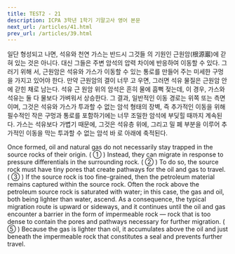 ```yaml
---
title: TEST2 - 21
description: ICPA 3학년 1학기 기말고사 영어 본문
next_url: /articles/41.html
prev_url: /articles/39.html
---
```


일단 형성되고 나면, 석유와 천연 가스는 반드시 그것들 의 기원인 근원암(根源巖)에 갇혀 있는 것은 아니다. 대신 그들은 주변 암석의 압력 차이에 반응하여 이동할 수 있다. 그러기 위해 서, 근원암은 석유와 가스가 이동할 수 있는 통로를 만들어 주는 미세한 구멍을 가지고 있어야 한다. 만약 근원암의 결이 너무 고 우면, 그러면 석유 물질은 근원암 안에 갇힌 채로 남는다. 석유 근 원암 위의 암석은 흔히 물에 흠뻑 젖는데, 이 경우, 가스와 석유는 둘 다 물보다 가벼워서 상승한다. 그 결과, 일반적인 이동 경로는 위쪽 또는 측면이며, 그것은 석유와 가스가 투과할 수 없는 암석 형태의 장벽, 즉 추가적인 이동을 위해 필수적인 작은 구멍과 통로를 포함하기에는 너무 조밀한 암석에 부딪힐 때까지 계속된다. 가스는 석유보다 가볍기 때문에, 그것은 석유층 위에, 그리고 밀 폐 부분을 이루어 추가적인 이동을 막는 투과할 수 없는 암석 바 로 아래에 축적된다.

Once formed, oil and natural gas do not necessarily stay trapped in the source rocks of their origin. ( ① ) Instead, they can migrate in response to pressure differentials in the surrounding rock. ( ② ) To do so, the source rock must have tiny pores that create pathways for the oil and gas to travel. ( ③ ) If the source rock is too fine-grained, then the petroleum material remains captured within the source rock. Often the rock above the petroleum source rock is saturated with water; in this case, the gas and oil, both being lighter than water, ascend. As a consequence, the typical migration route is upward or sideways, and it continues until the oil and gas encounter a barrier in the form of impermeable rock — rock that is too dense to contain the pores and pathways necessary for further migration. ( ⑤ ) Because the gas is lighter than oil, it accumulates above the oil and just beneath the impermeable rock that constitutes a seal and prevents further travel.
